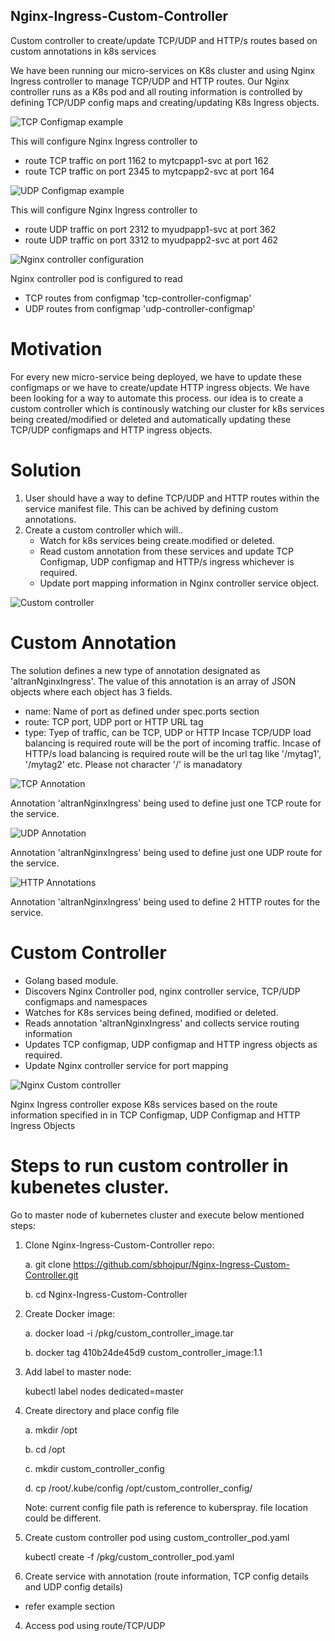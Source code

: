 ## Nginx-Ingress-Custom-Controller
Custom controller to create/update TCP/UDP and HTTP/s routes based on custom annotations in k8s services

We have been running our micro-services on K8s cluster and using Nginx Ingress controller to manage TCP/UDP and HTTP routes. Our Nginx controller runs as a K8s pod and all routing information is controlled by defining TCP/UDP config maps and creating/updating K8s Ingress objects. 


![TCP Configmap example](/pictures/Picture1.jpg)

This will configure Nginx Ingress controller to 
* route TCP traffic on port 1162 to mytcpapp1-svc at port 162
* route TCP traffic on port 2345 to mytcpapp2-svc at port 164

![UDP Configmap example](/pictures/Picture2.jpg)

This will configure Nginx Ingress controller to 
* route UDP traffic on port 2312 to myudpapp1-svc at port 362
* route UDP traffic on port 3312 to myudpapp2-svc at port 462

![Nginx controller configuration](/pictures/Picture3.jpg)

Nginx controller pod is configured to read 
* TCP routes from configmap 'tcp-controller-configmap'
* UDP routes from configmap 'udp-controller-configmap'


# Motivation
For every new micro-service being deployed, we have to update these configmaps or we have to create/update HTTP ingress objects. We have been looking for a way to automate this process. 
our idea is to create a custom controller which is continously watching our cluster for k8s services being created/modified or deleted and automatically updating these TCP/UDP configmaps and HTTP ingress objects.

# Solution
1. User should have a way to define TCP/UDP and HTTP routes within the service manifest file. This can be achived by defining custom annotations.
2. Create a custom controller which will..
   - Watch for k8s services being create.modified or deleted.
   - Read custom annotation from these services and update TCP Configmap, UDP configmap and HTTP/s ingress whichever is required.
   - Update port mapping information in Nginx controller service object.
   
![Custom controller](/pictures/Picture4.jpg)   

# Custom Annotation
The solution defines a new type of annotation designated as 'altranNginxIngress'. The value of this annotation is an array of JSON objects where each object has 3 fields.
* name: Name of port as defined under spec.ports section 
* route: TCP port, UDP port or HTTP URL tag
* type:  Tyep of traffic, can be TCP, UDP or HTTP
Incase TCP/UDP load balancing is required route will be the port of incoming traffic.
Incase of HTTP/s load balancing is required route will be the url tag  like '/mytag1', '/mytag2' etc. Please not character '/' is manadatory

![TCP Annotation ](/pictures/Picture5.jpg) 

Annotation 'altranNginxIngress' being used to define just one TCP route for the service.

![UDP Annotation ](/pictures/Picture6.jpg) 

Annotation 'altranNginxIngress' being used to define just one UDP route for the service.

![HTTP Annotations ](/pictures/Picture7.jpg) 

Annotation 'altranNginxIngress' being used to define 2 HTTP routes for the service.
  
# Custom Controller
* Golang based module.
* Discovers Nginx Controller pod, nginx controller service, TCP/UDP configmaps and namespaces
* Watches for K8s services being defined, modified or deleted.  
* Reads annotation 'altranNginxIngress' and collects service routing information
* Updates TCP configmap, UDP configmap and HTTP ingress objects as required.
* Update Nginx controller service for port mapping

![Nginx Custom controller ](/pictures/Picture8.jpg) 

Nginx Ingress controller expose K8s services based on the route information specified in in TCP Configmap, UDP Configmap and HTTP Ingress Objects


# Steps to run custom controller in kubenetes cluster.

Go to master node of kubernetes cluster and execute below mentioned steps:
1. Clone Nginx-Ingress-Custom-Controller repo:

   a. git clone https://github.com/sbhojpur/Nginx-Ingress-Custom-Controller.git
   
   b. cd Nginx-Ingress-Custom-Controller

2. Create Docker image:

   a. docker load -i /pkg/custom_controller_image.tar
   
   b. docker tag 410b24de45d9 custom_controller_image:1.1
   

3. Add label to master node:

   kubectl label nodes <masternode> dedicated=master

4. Create directory and place config file

   a. mkdir /opt
   
   b. cd /opt
   
   c. mkdir custom_controller_config
   
   d. cp /root/.kube/config /opt/custom_controller_config/
   
   Note: current config file path is reference to kuberspray. file location could be different.

4. Create custom controller pod using custom_controller_pod.yaml

   kubectl create -f /pkg/custom_controller_pod.yaml

3. Create service with annotation (route information, TCP config details and UDP config details)

* refer example section
  
4.	Access pod using route/TCP/UDP

